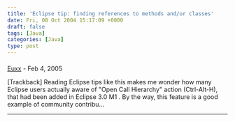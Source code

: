 ```yaml
---
title: 'Eclipse tip: finding references to methods and/or classes'
date: Fri, 08 Oct 2004 15:17:09 +0000
draft: false
tags: [Java]
categories: [Java]
type: post
---
```



#### 
[Euxx](http://jroller.com/page/eu/20050210#reading_eclipse_tips_like_a "$comment.email") - <time datetime="2005-02-10 00:49:15">Feb 4, 2005</time>

\[Trackback\] Reading Eclipse tips like this makes me wonder how many Eclipse users actually aware of "Open Call Hierarchy" action (Ctrl-Alt-H), that had been added in Eclipse 3.0 M1 . By the way, this feature is a good example of community contribu...
<hr />
